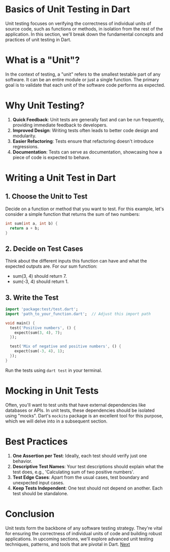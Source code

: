 # Basics of Unit Testing in Dart
Unit testing focuses on verifying the correctness of individual units of source code, such as functions or methods, in isolation from the rest of the application. In this section, we'll break down the fundamental concepts and practices of unit testing in Dart.

# What is a "Unit"?
In the context of testing, a "unit" refers to the smallest testable part of any software. It can be an entire module or just a single function. The primary goal is to validate that each unit of the software code performs as expected.

# Why Unit Testing?
1. **Quick Feedback**: Unit tests are generally fast and can be run frequently, providing immediate feedback to developers.
2. **Improved Design**: Writing tests often leads to better code design and modularity.
3. **Easier Refactoring**: Tests ensure that refactoring doesn't introduce regressions.
4. **Documentation**: Tests can serve as documentation, showcasing how a piece of code is expected to behave.

# Writing a Unit Test in Dart
## 1. Choose the Unit to Test
Decide on a function or method that you want to test. For this example, let's consider a simple function that returns the sum of two numbers:
```dart
int sum(int a, int b) {
  return a + b;
}
```

## 2. Decide on Test Cases
Think about the different inputs this function can have and what the expected outputs are. For our sum function:

* sum(3, 4) should return 7.
* sum(-3, 4) should return 1.
  
## 3. Write the Test
```dart
import 'package:test/test.dart';
import 'path_to_your_function.dart';  // Adjust this import path

void main() {
  test('Positive numbers', () {
    expect(sum(3, 4), 7);
  });

  test('Mix of negative and positive numbers', () {
    expect(sum(-3, 4), 1);
  });
}
```
Run the tests using `dart test` in your terminal.

# Mocking in Unit Tests
Often, you'll want to test units that have external dependencies like databases or APIs. In unit tests, these dependencies should be isolated using "mocks". Dart's `mockito` package is an excellent tool for this purpose, which we will delve into in a subsequent section.

# Best Practices
1. **One Assertion per Test**: Ideally, each test should verify just one behavior.
2. **Descriptive Test Names**: Your test descriptions should explain what the test does, e.g., 'Calculating sum of two positive numbers'.
3. **Test Edge Cases**: Apart from the usual cases, test boundary and unexpected input cases.
4. **Keep Tests Independent**: One test should not depend on another. Each test should be standalone.
   
# Conclusion
Unit tests form the backbone of any software testing strategy. They're vital for ensuring the correctness of individual units of code and building robust applications. In upcoming sections, we'll explore advanced unit testing techniques, patterns, and tools that are pivotal in Dart. [Next](/3_Widget_Tests/3.1_Introduction_to_Widget_Tests.md)
